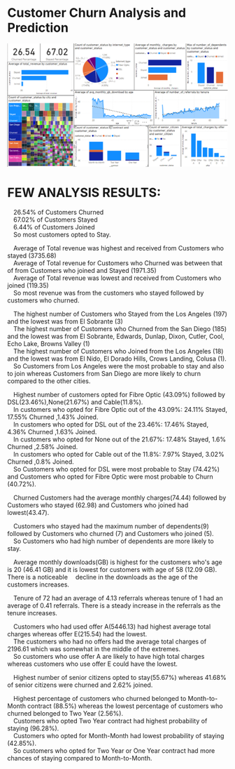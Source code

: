 # Customer Churn Analysis and Prediction
 
![alt text](POWERBI_1.png)<br />

# FEW ANALYSIS RESULTS:<br />
 
&emsp;26.54% of Customers Churned<br />
&emsp;67.02% of Customers Stayed<br />
&emsp;6.44% of Customers Joined<br />
&emsp;So most customers opted to Stay.<br />

&emsp;Average of Total revenue was highest and received from Customers who stayed (3735.68)<br />
&emsp;Average of Total revenue for Customers who Churned was between that of from Customers who joined and Stayed (1971.35)<br />
&emsp;Average of Total revenue was lowest and received from Customers who joined (119.35)<br />
&emsp;So most revenue was from the customers who stayed followed by customers who churned.<br />

&emsp;The highest number of Customers who Stayed from the Los Angeles (197) and the lowest was from El Sobrante (3)<br />
&emsp;The highest number of Customers who Churned from the San Diego (185) and the lowest was from El Sobrante, Edwards, Dunlap, Dixon, Cutler, Cool, Echo Lake, Browns Valley (1)<br />
&emsp;The highest number of Customers who Joined from the Los Angeles (18) and the lowest was from El Nido, El Dorado Hills, Crows Landing, Colusa (1).<br />
&emsp;So Customers from Los Angeles were the most probable to stay and also to join whereas Customers from San Diego are more likely to churn compared to the other cities.<br />

&emsp;Highest number of customers opted for Fibre Optic (43.09%) followed by DSL(23.46%),None(21.67%) and Cable(11.8%).<br />
&emsp;In customers who opted for Fibre Optic out of the 43.09%: 24.11% Stayed, 17.55% Churned ,1.43% Joined.<br />
&emsp;In customers who opted for DSL out of the 23.46%: 17.46% Stayed, 4.36% Churned ,1.63% Joined.<br />
&emsp;In customers who opted for None out of the 21.67%: 17.48% Stayed, 1.6% Churned ,2.58% Joined.<br />
&emsp;In customers who opted for Cable out of the 11.8%: 7.97% Stayed, 3.02% Churned ,0.8% Joined.<br />
&emsp;So Customers who opted for DSL were most probable to Stay (74.42%) and Customers who opted for Fibre Optic were most probable to Churn (40.72%).<br />

&emsp;Churned Customers had the average monthly charges(74.44) followed by Customers who stayed (62.98) and Customers who joined had lowest(43.47).<br />

&emsp;Customers who stayed had the maximum number of dependents(9) followed by Customers who churned (7) and Customers who joined (5).<br />
&emsp;So Customers who had high number of dependents are more likely to stay.<br />

&emsp;Average monthly downloads(GB) is highest for the customers who's age is 20 (46.41 GB) and it is lowest for customers with age of 58 (12.09 GB). There is a noticeable &emsp;decline in the downloads as the age of the customers increases.<br />

&emsp;Tenure of 72 had an average of 4.13 referrals whereas tenure of 1 had an average of 0.41 referrals. There is a steady increase in the referrals as the tenure increases.<br />

&emsp;Customers who had used offer A(5446.13) had highest average total charges whereas offer E(215.54) had the lowest.<br />
&emsp;The customers who had no offers had the average total charges of 2196.61 which was somewhat in the middle of the extremes.<br />
&emsp;So customers who use offer A are likely to have high total charges whereas customers who use offer E could have the lowest.<br />

&emsp;Highest number of senior citizens opted to stay(55.67%) whereas 41.68% of senior citizens were churned and 2.62% joined.<br />

&emsp;Highest percentage of customers who churned belonged to Month-to-Month contract (88.5%) whereas the lowest percentage of customers who churned belonged to Two Year (2.56%).<br />
&emsp;Customers who opted Two Year contract had highest probability of staying (96.28%).<br />
&emsp;Customers who opted for Month-Month had lowest probability of staying (42.85%).<br />
&emsp;So customers who opted for Two Year or One Year contract had more chances of staying compared to Month-to-Month.<br />
